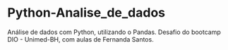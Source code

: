 # Python-Analise_de_dados
Análise de dados com Python, utilizando o Pandas. Desafio do bootcamp DIO - Unimed-BH,  com aulas de Fernanda Santos.
